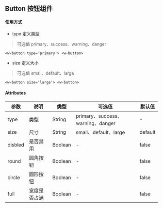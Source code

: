 ## Button 按钮组件

#### 使用方式
* type 定义类型 
>可选值 primary、success、warning、danger
```
<w-button type='primary'> <w-button>
```
* size 定义大小
>可选值 small、default、large
```
<w-button size='large'> <w-button>
```
#### Attributes
|  参数  | 说明    |  类型   |  可选值  |  默认值   |
|--------|--------|--------|--------|--------|
|type    | 类型     |   String   |  primary、success、warning、danger | - |
|size    | 尺寸     |   String   |  small、default、large | default |
|disbled | 是否禁用  |   Boolean  |  - | false |
|round | 圆角按钮  |   Boolean  |  - | false |
|circle | 圆形按钮  |   Boolean  |  - | false |
|full | 宽度是否占满  |   Boolean  |  - | false |
